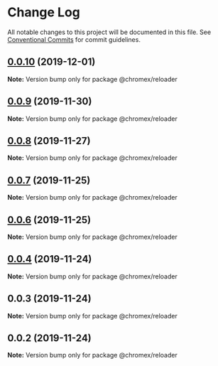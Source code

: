 # Change Log

All notable changes to this project will be documented in this file.
See [Conventional Commits](https://conventionalcommits.org) for commit guidelines.

## [0.0.10](https://github.com/bluepropane/chromex/compare/@chromex/reloader@0.0.9...@chromex/reloader@0.0.10) (2019-12-01)

**Note:** Version bump only for package @chromex/reloader





## [0.0.9](https://github.io/bluepropane/chromex/compare/@chromex/reloader@0.0.8...@chromex/reloader@0.0.9) (2019-11-30)

**Note:** Version bump only for package @chromex/reloader





## [0.0.8](https://github.io/bluepropane/chromex/compare/@chromex/reloader@0.0.7...@chromex/reloader@0.0.8) (2019-11-27)

**Note:** Version bump only for package @chromex/reloader





## [0.0.7](https://github.com/bluepropane/create-chrome-extension/compare/@chromex/reloader@0.0.6...@chromex/reloader@0.0.7) (2019-11-25)

**Note:** Version bump only for package @chromex/reloader





## [0.0.6](https://github.com/bluepropane/create-chrome-extension/compare/@chromex/reloader@0.0.5...@chromex/reloader@0.0.6) (2019-11-25)

**Note:** Version bump only for package @chromex/reloader





## [0.0.4](https://github.com/bluepropane/create-chrome-extension/compare/@chromex/reloader@0.0.3...@chromex/reloader@0.0.4) (2019-11-24)

**Note:** Version bump only for package @chromex/reloader





## 0.0.3 (2019-11-24)

**Note:** Version bump only for package @chromex/reloader





## 0.0.2 (2019-11-24)

**Note:** Version bump only for package @chromex/reloader
